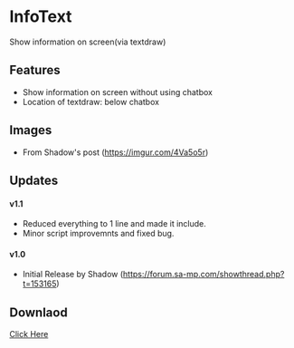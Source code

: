 # InfoText
Show information on screen(via textdraw)

## Features
- Show information on screen without using chatbox
- Location of textdraw: below chatbox

## Images
- From Shadow's post (https://imgur.com/4Va5o5r)

## Updates
#### v1.1
- Reduced everything to 1 line and made it include.
- Minor script improvemnts and fixed bug.

#### v1.0
- Initial Release by Shadow (https://forum.sa-mp.com/showthread.php?t=153165)

## Downlaod
<a href ="https://github.com/siddharthamks/Infotext/releases">Click Here</a>
